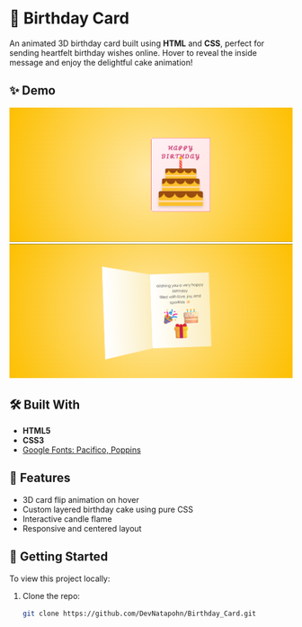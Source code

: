 # 🎂 Birthday Card

An animated 3D birthday card built using **HTML** and **CSS**, perfect for sending heartfelt birthday wishes online. Hover to reveal the inside message and enjoy the delightful cake animation!

## ✨ Demo

![Preview](images/preview.png) <!-- Replace with actual image path or remove if not available -->
![Preview](images/preview1.png) <!-- Replace with actual image path or remove if not available -->

## 🛠️ Built With

- **HTML5**
- **CSS3**
- [Google Fonts: Pacifico, Poppins](https://fonts.google.com/)

## 🎉 Features

- 3D card flip animation on hover
- Custom layered birthday cake using pure CSS
- Interactive candle flame
- Responsive and centered layout

## 🚀 Getting Started

To view this project locally:

1. Clone the repo:
   ```bash
   git clone https://github.com/DevNatapohn/Birthday_Card.git
